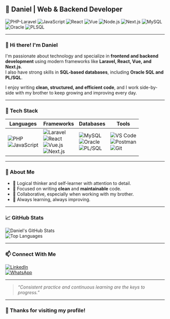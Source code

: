 ## 🧠 Daniel | Web & Backend Developer

![PHP-Laravel](https://img.shields.io/badge/PHP-Laravel-blueviolet?style=for-the-badge&logo=laravel&logoColor=white)
![JavaScript](https://img.shields.io/badge/JavaScript-F7DF1E?style=for-the-badge&logo=javascript&logoColor=black)
![React](https://img.shields.io/badge/React-20232A?style=for-the-badge&logo=react&logoColor=61DAFB)
![Vue](https://img.shields.io/badge/Vue.js-35495E?style=for-the-badge&logo=vue.js&logoColor=4FC08D)
![Node.js](https://img.shields.io/badge/Node.js-339933?style=for-the-badge&logo=nodedotjs&logoColor=white)
![Next.js](https://img.shields.io/badge/Next.js-000000?style=for-the-badge&logo=nextdotjs&logoColor=white)
![MySQL](https://img.shields.io/badge/MySQL-Database-informational?style=for-the-badge&logo=mysql)
![Oracle](https://img.shields.io/badge/Oracle_SQL-F80000?style=for-the-badge&logo=oracle&logoColor=white)
![PLSQL](https://img.shields.io/badge/PLSQL-254f9d?style=for-the-badge&logo=databricks&logoColor=white)

---

### 👋 Hi there! I'm Daniel

I'm passionate about technology and specialize in **frontend and backend development** using modern frameworks like **Laravel, React, Vue, and Next.js**.  
I also have strong skills in **SQL-based databases**, including **Oracle SQL and PL/SQL**.

I enjoy writing **clean, structured, and efficient code**, and I work side-by-side with my brother to keep growing and improving every day.

---

### 🧰 Tech Stack

| Languages         | Frameworks               | Databases                         | Tools               |
|-------------------|--------------------------|-----------------------------------|---------------------|
| ![PHP](https://img.shields.io/badge/-PHP-777BB4?logo=php&logoColor=white) <br> ![JavaScript](https://img.shields.io/badge/-JavaScript-F7DF1E?logo=javascript&logoColor=black) | ![Laravel](https://img.shields.io/badge/-Laravel-E34F26?logo=laravel&logoColor=white) <br> ![React](https://img.shields.io/badge/-React-20232A?logo=react&logoColor=61DAFB) <br> ![Vue.js](https://img.shields.io/badge/-Vue.js-35495E?logo=vue.js&logoColor=4FC08D) <br> ![Next.js](https://img.shields.io/badge/-Next.js-000000?logo=next.js&logoColor=white) | ![MySQL](https://img.shields.io/badge/-MySQL-00758F?logo=mysql&logoColor=white) <br> ![Oracle](https://img.shields.io/badge/-Oracle-F80000?logo=oracle&logoColor=white) <br> ![PL/SQL](https://img.shields.io/badge/-PLSQL-254f9d?logo=databricks&logoColor=white) | ![VS Code](https://img.shields.io/badge/-VSCode-007ACC?logo=visual-studio-code&logoColor=white) <br> ![Postman](https://img.shields.io/badge/-Postman-FF6C37?logo=postman&logoColor=white) <br> ![Git](https://img.shields.io/badge/-Git-F05032?logo=git&logoColor=white) |

---

### 💬 About Me

- 🧠 Logical thinker and self-learner with attention to detail.  
- 🧹 Focused on writing **clean** and **maintainable** code.  
- 🤝 Collaborative, especially when working with my brother.  
- 🚀 Always learning, always improving.

---

### 📈 GitHub Stats

![Daniel's GitHub Stats](https://github-readme-stats.vercel.app/api?username=DnnLL&show_icons=true&theme=dark&count_private=true)  
![Top Languages](https://github-readme-stats.vercel.app/api/top-langs/?username=DnnLL&layout=compact&theme=dark)

---

### 📫 Connect With Me

[![LinkedIn](https://img.shields.io/badge/-LinkedIn-0A66C2?logo=linkedin&logoColor=white)](https://www.linkedin.com/in/dani%C3%A9l-lopez-214961318/)  
[![WhatsApp](https://img.shields.io/badge/-WhatsApp-25D366?logo=whatsapp&logoColor=white)](https://wa.me/)

---

> *“Consistent practice and continuous learning are the keys to progress.”*

---

### 🚀 Thanks for visiting my profile!
